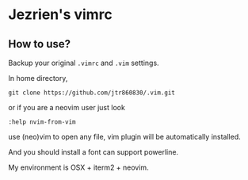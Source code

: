 Jezrien's vimrc
===

How to use?
---

Backup your original `.vimrc` and `.vim` settings.

In home directory, 

```
git clone https://github.com/jtr860830/.vim.git
```
or if you are a neovim user just look
```
:help nvim-from-vim
```

use (neo)vim to open any file, vim plugin will be automatically installed.

And you should install a font can support powerline.

My environment is OSX + iterm2 + neovim.
